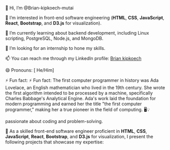  👋 Hi, I’m @Brian-kipkoech-mutai

👀 I’m interested in front-end software engineering (**HTML**, **CSS**, **JavaScript**, **React**, **Bootstrap**, and **D3.js** for visualization).

🌱 I’m currently learning about backend development, including Linux scripting, PostgreSQL, Node.js, and MongoDB.

💞️ I’m looking for an internship to hone my skills.

📫 You can reach me through my LinkedIn profile: [Brian kipkoech](www.linkedin.com/in/brian-kipkoech-71b5b9248)

😄 Pronouns: [ He/Him]

⚡ Fun fact: ⚡ Fun fact: The first computer programmer in history was Ada Lovelace, an English mathematician who lived in the 19th century. She wrote the first algorithm intended to be processed by a machine, specifically Charles Babbage's Analytical Engine. Ada's work laid the foundation for modern programming and earned her the title "the first computer programmer," making her a true pioneer in the field of computing. 🖥️💡

 passionate about coding and problem-solving.

 👀 As a skilled front-end software engineer proficient in **HTML**, **CSS**, **JavaScript**, **React**, **Bootstrap**, and **D3.js** for visualization, I present the following projects that showcase my expertise:

 

